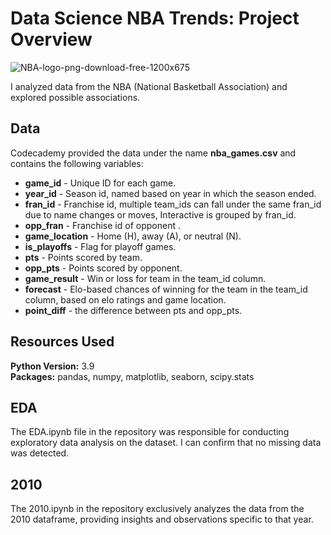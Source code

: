 # Data Science NBA Trends: Project Overview

![NBA-logo-png-download-free-1200x675](https://user-images.githubusercontent.com/114705723/221735255-75c1e737-8a77-4745-9243-a35ce902ca35.png)

I analyzed data from the NBA (National Basketball Association) and explored possible associations.

## Data
Codecademy provided the data under the name **nba_games.csv** and contains the following variables:
* **game_id** - Unique ID for each game.
* **year_id** - Season id, named based on year in which the season ended.
* **fran_id** - Franchise id, multiple team_ids can fall under the same fran_id due to name changes or moves, Interactive is grouped by fran_id.
* **opp_fran** - Franchise id of opponent .
* **game_location** - Home (H), away (A), or neutral (N).
* **is_playoffs** - Flag for playoff games.
* **pts** - Points scored by team.
* **opp_pts** - Points scored by opponent.
* **game_result** - Win or loss for team in the team_id column.
* **forecast** - Elo-based chances of winning for the team in the team_id column, based on elo ratings and game location.
* **point_diff** - the difference between pts and opp_pts.

## Resources Used
**Python Version:** 3.9  
**Packages:** pandas, numpy, matplotlib, seaborn, scipy.stats

## EDA
The EDA.ipynb file in the repository was responsible for conducting exploratory data analysis on the dataset.
I can confirm that no missing data was detected.

## 2010
The 2010.ipynb in the repository exclusively analyzes the data from the 2010 dataframe, providing insights and observations specific to that year.
